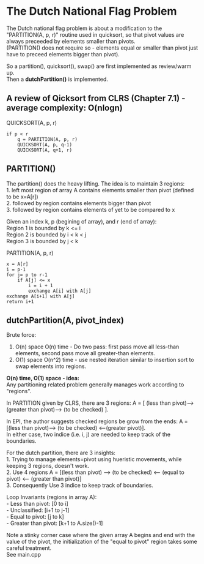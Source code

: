 # The Dutch National Flag Problem  
The Dutch national flag problem is about a modification to the "PARTITION(A, p, r)" routine used in quicksort, so that pivot values are always preceeded by elements smaller than pivots.  
(PARTITION() does not require so - elements equal or smaller than pivot just have to preceed elements bigger than pivot).

So a partition(), quicksort(), swap() are first implemented as review/warm up.  
Then a **dutchPartition()** is implemented.

## A review of Qicksort from CLRS (Chapter 7.1) - average complexity: O(nlogn)  
QUICKSORT(A, p, r)
```
if p < r
    q = PARTITION(A, p, r)
    QUICKSORT(A, p, q-1)
    QUICKSORT(A, q+1, r)
```

## PARTITION()  
The partition() does the heavy lifting. The idea is to maintain 3 regions:  
    1. left most region of array A contains elements smaller than pivot (defined to be x=A[r])  
    2. followed by region contains elements bigger than pivot  
    3. followed by region contains elements of yet to be compared to x  

Given an index k, p (begining of array), and r (end of array):  
Region 1 is bounded by k <= i  
Region 2 is bounded by i < k < j  
Region 3 is bounded by j < k  

PARTITION(A, p, r)
```
x = A[r]
i = p-1
for j= p to r-1
    if A[j] <= x
        i = i + 1
        exchange A[i] with A[j]
exchange A[i+1] with A[j]
return i+1
```  

## dutchPartition(A, pivot_index)  
Brute force:  
1. O(n) space O(n) time - Do two pass: first pass move all less-than elements, second pass move all greater-than elements.  
2. O(1) space O(n^2) time - use nested iteration similar to insertion sort to swap elements into regions.  

**O(n) time, O(1) space - idea:**  
Any partitioning related problem generally manages work according to "regions".  

In PARTITION given by CLRS, there are 3 regions: A = [ (less than pivot)--> (greater than pivot)--> (to be checked) ].  
  
In EPI, the author suggests checked regions be grow from the ends: A = [(less than pivot)--> (to be checked) <--(greater pivot)].  
In either case, two indice (i.e. i, j) are needed to keep track of the boundaries.  
  
For the dutch partition, there are 3 insights:  
    1. Trying to manage elements=pivot using hueristic movements, while keeping 3 regions, doesn't work.  
    2. Use 4 regions A = [(less than pivot) --> (to be checked) <-- (equal to pivot) <-- (greater than pivot)]  
    3. Consequently  Use 3 indice to keep track of boundaries.  

Loop Invariants (regions in array A):  
    - Less than pivot:       [0 to i]  
    - Unclassified:          [i+1 to j-1]  
    - Equal to pivot:        [j to k]  
    - Greater than pivot:    [k+1 to A.size()-1]  
  
  
Note a stinky corner case where the given array A begins and end with the value of the pivot, the initialization of the "equal to pivot" region takes some careful treatment.  
See main.cpp
